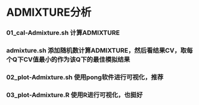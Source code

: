 # ADMIXTURE分析
### 01_cal-Admixture.sh 计算ADMIXTURE
### admixture.sh 添加随机数计算ADMIXTURE，然后看结果CV，取每个Q下CV值最小的作为该Q下的最佳模拟结果
### 02_plot-Admixture.sh 使用pong软件进行可视化，推荐
### 03_plot-Admixture.R  使用R进行可视化，也挺好
